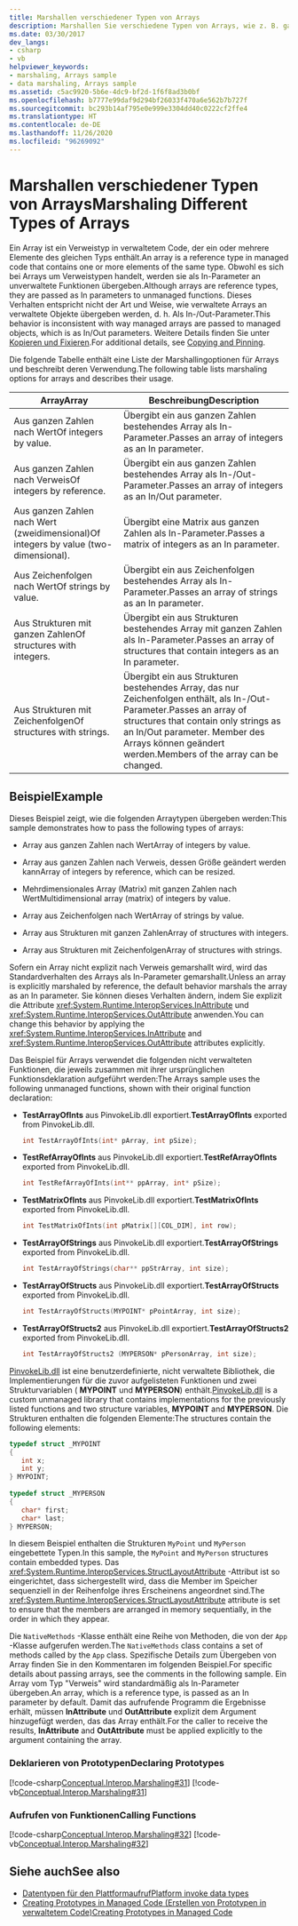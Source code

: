 ```yaml
---
title: Marshallen verschiedener Typen von Arrays
description: Marshallen Sie verschiedene Typen von Arrays, wie z. B. ganze Zahlen nach Wert oder Verweis, zweidimensionale ganze Zahlen nach Wert, Zeichenfolgen nach Wert und Strukturen mit ganzen Zahlen oder Zeichenfolgen.
ms.date: 03/30/2017
dev_langs:
- csharp
- vb
helpviewer_keywords:
- marshaling, Arrays sample
- data marshaling, Arrays sample
ms.assetid: c5ac9920-5b6e-4dc9-bf2d-1f6f8ad3b0bf
ms.openlocfilehash: b7777e99daf9d294bf26033f470a6e562b7b727f
ms.sourcegitcommit: bc293b14af795e0e999e3304dd40c0222cf2ffe4
ms.translationtype: HT
ms.contentlocale: de-DE
ms.lasthandoff: 11/26/2020
ms.locfileid: "96269092"
---
```

# <a name="marshaling-different-types-of-arrays"></a><span data-ttu-id="6c762-103">Marshallen verschiedener Typen von Arrays</span><span class="sxs-lookup"><span data-stu-id="6c762-103">Marshaling Different Types of Arrays</span></span>

<span data-ttu-id="6c762-104">Ein Array ist ein Verweistyp in verwaltetem Code, der ein oder mehrere Elemente des gleichen Typs enthält.</span><span class="sxs-lookup"><span data-stu-id="6c762-104">An array is a reference type in managed code that contains one or more elements of the same type.</span></span> <span data-ttu-id="6c762-105">Obwohl es sich bei Arrays um Verweistypen handelt, werden sie als In-Parameter an unverwaltete Funktionen übergeben.</span><span class="sxs-lookup"><span data-stu-id="6c762-105">Although arrays are reference types, they are passed as In parameters to unmanaged functions.</span></span> <span data-ttu-id="6c762-106">Dieses Verhalten entspricht nicht der Art und Weise, wie verwaltete Arrays an verwaltete Objekte übergeben werden, d. h. Als In-/Out-Parameter.</span><span class="sxs-lookup"><span data-stu-id="6c762-106">This behavior is inconsistent with way managed arrays are passed to managed objects, which is as In/Out parameters.</span></span> <span data-ttu-id="6c762-107">Weitere Details finden Sie unter [Kopieren und Fixieren](copying-and-pinning.md).</span><span class="sxs-lookup"><span data-stu-id="6c762-107">For additional details, see [Copying and Pinning](copying-and-pinning.md).</span></span>  
  
 <span data-ttu-id="6c762-108">Die folgende Tabelle enthält eine Liste der Marshallingoptionen für Arrays und beschreibt deren Verwendung.</span><span class="sxs-lookup"><span data-stu-id="6c762-108">The following table lists marshaling options for arrays and describes their usage.</span></span>  
  
|<span data-ttu-id="6c762-109">Array</span><span class="sxs-lookup"><span data-stu-id="6c762-109">Array</span></span>|<span data-ttu-id="6c762-110">Beschreibung</span><span class="sxs-lookup"><span data-stu-id="6c762-110">Description</span></span>|  
|-----------|-----------------|  
|<span data-ttu-id="6c762-111">Aus ganzen Zahlen nach Wert</span><span class="sxs-lookup"><span data-stu-id="6c762-111">Of integers by value.</span></span>|<span data-ttu-id="6c762-112">Übergibt ein aus ganzen Zahlen bestehendes Array als In-Parameter.</span><span class="sxs-lookup"><span data-stu-id="6c762-112">Passes an array of integers as an In parameter.</span></span>|  
|<span data-ttu-id="6c762-113">Aus ganzen Zahlen nach Verweis</span><span class="sxs-lookup"><span data-stu-id="6c762-113">Of integers by reference.</span></span>|<span data-ttu-id="6c762-114">Übergibt ein aus ganzen Zahlen bestehendes Array als In-/Out-Parameter.</span><span class="sxs-lookup"><span data-stu-id="6c762-114">Passes an array of integers as an In/Out parameter.</span></span>|  
|<span data-ttu-id="6c762-115">Aus ganzen Zahlen nach Wert (zweidimensional)</span><span class="sxs-lookup"><span data-stu-id="6c762-115">Of integers by value (two-dimensional).</span></span>|<span data-ttu-id="6c762-116">Übergibt eine Matrix aus ganzen Zahlen als In-Parameter.</span><span class="sxs-lookup"><span data-stu-id="6c762-116">Passes a matrix of integers as an In parameter.</span></span>|  
|<span data-ttu-id="6c762-117">Aus Zeichenfolgen nach Wert</span><span class="sxs-lookup"><span data-stu-id="6c762-117">Of strings by value.</span></span>|<span data-ttu-id="6c762-118">Übergibt ein aus Zeichenfolgen bestehendes Array als In-Parameter.</span><span class="sxs-lookup"><span data-stu-id="6c762-118">Passes an array of strings as an In parameter.</span></span>|  
|<span data-ttu-id="6c762-119">Aus Strukturen mit ganzen Zahlen</span><span class="sxs-lookup"><span data-stu-id="6c762-119">Of structures with integers.</span></span>|<span data-ttu-id="6c762-120">Übergibt ein aus Strukturen bestehendes Array mit ganzen Zahlen als In-Parameter.</span><span class="sxs-lookup"><span data-stu-id="6c762-120">Passes an array of structures that contain integers as an In parameter.</span></span>|  
|<span data-ttu-id="6c762-121">Aus Strukturen mit Zeichenfolgen</span><span class="sxs-lookup"><span data-stu-id="6c762-121">Of structures with strings.</span></span>|<span data-ttu-id="6c762-122">Übergibt ein aus Strukturen bestehendes Array, das nur Zeichenfolgen enthält, als In-/Out-Parameter.</span><span class="sxs-lookup"><span data-stu-id="6c762-122">Passes an array of structures that contain only strings as an In/Out parameter.</span></span> <span data-ttu-id="6c762-123">Member des Arrays können geändert werden.</span><span class="sxs-lookup"><span data-stu-id="6c762-123">Members of the array can be changed.</span></span>|  
  
## <a name="example"></a><span data-ttu-id="6c762-124">Beispiel</span><span class="sxs-lookup"><span data-stu-id="6c762-124">Example</span></span>  

 <span data-ttu-id="6c762-125">Dieses Beispiel zeigt, wie die folgenden Arraytypen übergeben werden:</span><span class="sxs-lookup"><span data-stu-id="6c762-125">This sample demonstrates how to pass the following types of arrays:</span></span>  
  
- <span data-ttu-id="6c762-126">Array aus ganzen Zahlen nach Wert</span><span class="sxs-lookup"><span data-stu-id="6c762-126">Array of integers by value.</span></span>  
  
- <span data-ttu-id="6c762-127">Array aus ganzen Zahlen nach Verweis, dessen Größe geändert werden kann</span><span class="sxs-lookup"><span data-stu-id="6c762-127">Array of integers by reference, which can be resized.</span></span>  
  
- <span data-ttu-id="6c762-128">Mehrdimensionales Array (Matrix) mit ganzen Zahlen nach Wert</span><span class="sxs-lookup"><span data-stu-id="6c762-128">Multidimensional array (matrix) of integers by value.</span></span>  
  
- <span data-ttu-id="6c762-129">Array aus Zeichenfolgen nach Wert</span><span class="sxs-lookup"><span data-stu-id="6c762-129">Array of strings by value.</span></span>  
  
- <span data-ttu-id="6c762-130">Array aus Strukturen mit ganzen Zahlen</span><span class="sxs-lookup"><span data-stu-id="6c762-130">Array of structures with integers.</span></span>  
  
- <span data-ttu-id="6c762-131">Array aus Strukturen mit Zeichenfolgen</span><span class="sxs-lookup"><span data-stu-id="6c762-131">Array of structures with strings.</span></span>  
  
 <span data-ttu-id="6c762-132">Sofern ein Array nicht explizit nach Verweis gemarshallt wird, wird das Standardverhalten des Arrays als In-Parameter gemarshallt.</span><span class="sxs-lookup"><span data-stu-id="6c762-132">Unless an array is explicitly marshaled by reference, the default behavior marshals the array as an In parameter.</span></span> <span data-ttu-id="6c762-133">Sie können dieses Verhalten ändern, indem Sie explizit die Attribute <xref:System.Runtime.InteropServices.InAttribute> und <xref:System.Runtime.InteropServices.OutAttribute> anwenden.</span><span class="sxs-lookup"><span data-stu-id="6c762-133">You can change this behavior by applying the <xref:System.Runtime.InteropServices.InAttribute> and <xref:System.Runtime.InteropServices.OutAttribute> attributes explicitly.</span></span>  
  
 <span data-ttu-id="6c762-134">Das Beispiel für Arrays verwendet die folgenden nicht verwalteten Funktionen, die jeweils zusammen mit ihrer ursprünglichen Funktionsdeklaration aufgeführt werden:</span><span class="sxs-lookup"><span data-stu-id="6c762-134">The Arrays sample uses the following unmanaged functions, shown with their original function declaration:</span></span>  
  
- <span data-ttu-id="6c762-135">**TestArrayOfInts** aus PinvokeLib.dll exportiert.</span><span class="sxs-lookup"><span data-stu-id="6c762-135">**TestArrayOfInts** exported from PinvokeLib.dll.</span></span>  
  
    ```cpp
    int TestArrayOfInts(int* pArray, int pSize);  
    ```  
  
- <span data-ttu-id="6c762-136">**TestRefArrayOfInts** aus PinvokeLib.dll exportiert.</span><span class="sxs-lookup"><span data-stu-id="6c762-136">**TestRefArrayOfInts** exported from PinvokeLib.dll.</span></span>  
  
    ```cpp
    int TestRefArrayOfInts(int** ppArray, int* pSize);  
    ```  
  
- <span data-ttu-id="6c762-137">**TestMatrixOfInts** aus PinvokeLib.dll exportiert.</span><span class="sxs-lookup"><span data-stu-id="6c762-137">**TestMatrixOfInts** exported from PinvokeLib.dll.</span></span>  
  
    ```cpp
    int TestMatrixOfInts(int pMatrix[][COL_DIM], int row);  
    ```  
  
- <span data-ttu-id="6c762-138">**TestArrayOfStrings** aus PinvokeLib.dll exportiert.</span><span class="sxs-lookup"><span data-stu-id="6c762-138">**TestArrayOfStrings** exported from PinvokeLib.dll.</span></span>  
  
    ```cpp
    int TestArrayOfStrings(char** ppStrArray, int size);  
    ```  
  
- <span data-ttu-id="6c762-139">**TestArrayOfStructs** aus PinvokeLib.dll exportiert.</span><span class="sxs-lookup"><span data-stu-id="6c762-139">**TestArrayOfStructs** exported from PinvokeLib.dll.</span></span>  
  
    ```cpp
    int TestArrayOfStructs(MYPOINT* pPointArray, int size);  
    ```  
  
- <span data-ttu-id="6c762-140">**TestArrayOfStructs2** aus PinvokeLib.dll exportiert.</span><span class="sxs-lookup"><span data-stu-id="6c762-140">**TestArrayOfStructs2** exported from PinvokeLib.dll.</span></span>  
  
    ```cpp
    int TestArrayOfStructs2 (MYPERSON* pPersonArray, int size);  
    ```  
  
 <span data-ttu-id="6c762-141">[PinvokeLib.dll](marshaling-data-with-platform-invoke.md#pinvokelibdll) ist eine benutzerdefinierte, nicht verwaltete Bibliothek, die Implementierungen für die zuvor aufgelisteten Funktionen und zwei Strukturvariablen ( **MYPOINT** und **MYPERSON**) enthält.</span><span class="sxs-lookup"><span data-stu-id="6c762-141">[PinvokeLib.dll](marshaling-data-with-platform-invoke.md#pinvokelibdll) is a custom unmanaged library that contains implementations for the previously listed functions and two structure variables, **MYPOINT** and **MYPERSON**.</span></span> <span data-ttu-id="6c762-142">Die Strukturen enthalten die folgenden Elemente:</span><span class="sxs-lookup"><span data-stu-id="6c762-142">The structures contain the following elements:</span></span>  
  
```cpp
typedef struct _MYPOINT  
{  
   int x;
   int y;
} MYPOINT;  
  
typedef struct _MYPERSON  
{  
   char* first;
   char* last;
} MYPERSON;  
```  
  
 <span data-ttu-id="6c762-143">In diesem Beispiel enthalten die Strukturen `MyPoint` und `MyPerson` eingebettete Typen.</span><span class="sxs-lookup"><span data-stu-id="6c762-143">In this sample, the `MyPoint` and `MyPerson` structures contain embedded types.</span></span> <span data-ttu-id="6c762-144">Das <xref:System.Runtime.InteropServices.StructLayoutAttribute> -Attribut ist so eingerichtet, dass sichergestellt wird, dass die Member im Speicher sequenziell in der Reihenfolge ihres Erscheinens angeordnet sind.</span><span class="sxs-lookup"><span data-stu-id="6c762-144">The <xref:System.Runtime.InteropServices.StructLayoutAttribute> attribute is set to ensure that the members are arranged in memory sequentially, in the order in which they appear.</span></span>  
  
 <span data-ttu-id="6c762-145">Die `NativeMethods` -Klasse enthält eine Reihe von Methoden, die von der `App` -Klasse aufgerufen werden.</span><span class="sxs-lookup"><span data-stu-id="6c762-145">The `NativeMethods` class contains a set of methods called by the `App` class.</span></span> <span data-ttu-id="6c762-146">Spezifische Details zum Übergeben von Array finden Sie in den Kommentaren im folgenden Beispiel.</span><span class="sxs-lookup"><span data-stu-id="6c762-146">For specific details about passing arrays, see the comments in the following sample.</span></span> <span data-ttu-id="6c762-147">Ein Array vom Typ "Verweis" wird standardmäßig als In-Parameter übergeben.</span><span class="sxs-lookup"><span data-stu-id="6c762-147">An array, which is a reference type, is passed as an In parameter by default.</span></span> <span data-ttu-id="6c762-148">Damit das aufrufende Programm die Ergebnisse erhält, müssen **InAttribute** und **OutAttribute** explizit dem Argument hinzugefügt werden, das das Array enthält.</span><span class="sxs-lookup"><span data-stu-id="6c762-148">For the caller to receive the results, **InAttribute** and **OutAttribute** must be applied explicitly to the argument containing the array.</span></span>  
  
### <a name="declaring-prototypes"></a><span data-ttu-id="6c762-149">Deklarieren von Prototypen</span><span class="sxs-lookup"><span data-stu-id="6c762-149">Declaring Prototypes</span></span>  

 [!code-csharp[Conceptual.Interop.Marshaling#31](../../../samples/snippets/csharp/VS_Snippets_CLR/conceptual.interop.marshaling/cs/arrays.cs#31)]
 [!code-vb[Conceptual.Interop.Marshaling#31](../../../samples/snippets/visualbasic/VS_Snippets_CLR/conceptual.interop.marshaling/vb/arrays.vb#31)]  
  
### <a name="calling-functions"></a><span data-ttu-id="6c762-150">Aufrufen von Funktionen</span><span class="sxs-lookup"><span data-stu-id="6c762-150">Calling Functions</span></span>  

 [!code-csharp[Conceptual.Interop.Marshaling#32](../../../samples/snippets/csharp/VS_Snippets_CLR/conceptual.interop.marshaling/cs/arrays.cs#32)]
 [!code-vb[Conceptual.Interop.Marshaling#32](../../../samples/snippets/visualbasic/VS_Snippets_CLR/conceptual.interop.marshaling/vb/arrays.vb#32)]  
  
## <a name="see-also"></a><span data-ttu-id="6c762-151">Siehe auch</span><span class="sxs-lookup"><span data-stu-id="6c762-151">See also</span></span>

- [<span data-ttu-id="6c762-152">Datentypen für den Plattformaufruf</span><span class="sxs-lookup"><span data-stu-id="6c762-152">Platform invoke data types</span></span>](marshaling-data-with-platform-invoke.md#platform-invoke-data-types)
- [<span data-ttu-id="6c762-153">Creating Prototypes in Managed Code (Erstellen von Prototypen in verwaltetem Code)</span><span class="sxs-lookup"><span data-stu-id="6c762-153">Creating Prototypes in Managed Code</span></span>](creating-prototypes-in-managed-code.md)
